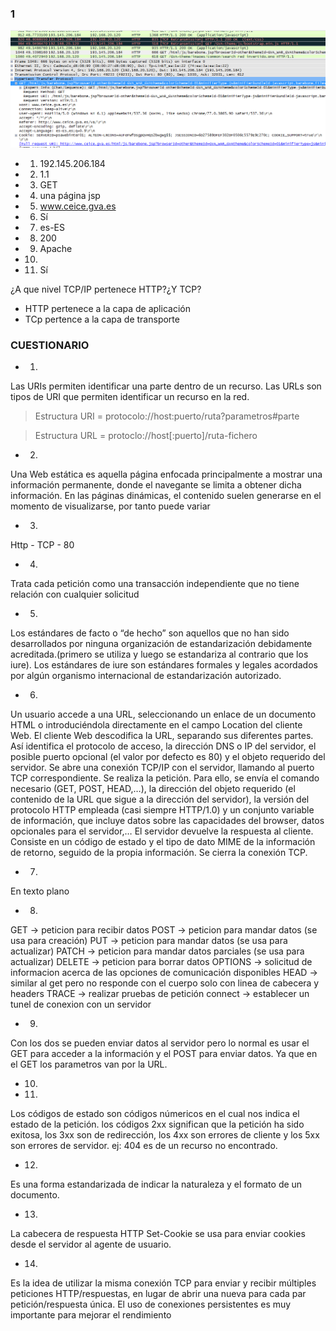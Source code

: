 ### 1
![imagen](./captura.png)
* 1) 192.145.206.184
* 2) 1.1
* 3) GET
* 4) una página jsp
* 5) www.ceice.gva.es
* 6) Sí
* 7) es-ES
* 8) 200
* 9) Apache
* 10)
* 11) Sí

¿A que nivel TCP/IP pertenece HTTP?¿Y TCP?
* HTTP pertenece a la capa de aplicación
* TCp pertence a la capa de transporte

### CUESTIONARIO

* 1)
Las URIs permiten identificar una parte dentro de un recurso.
Las URLs son tipos de URI que permiten identificar un recurso en la red.

> Estructura URI = protocolo://host:puerto/ruta?parametros#parte

> Estructura URL = protoclo://host[:puerto]/ruta-fichero

* 2)
Una Web estática es aquella página enfocada principalmente a mostrar una información permanente, donde el navegante se limita a obtener dicha información.
En las páginas dinámicas, el contenido suelen generarse en el momento de visualizarse, por tanto puede variar

* 3)
Http - TCP - 80

* 4)
Trata cada petición como una transacción independiente que no tiene relación con cualquier solicitud

* 5)
Los estándares de facto o “de hecho” son aquellos que no han sido desarrollados por ninguna organización de estandarización debidamente acreditada.(primero se utiliza y luego se estandariza al contrario que los iure).
Los estándares de iure son estándares formales y legales acordados por algún organismo internacional de estandarización autorizado.

* 6)
Un usuario accede a una URL, seleccionando un enlace de un documento HTML o introduciéndola directamente en el campo Location del cliente Web.
El cliente Web descodifica la URL, separando sus diferentes partes. Así identifica el protocolo de acceso, la dirección DNS o IP del servidor, el posible puerto opcional (el valor por defecto es 80) y el objeto requerido del servidor.
Se abre una conexión TCP/IP con el servidor, llamando al puerto TCP correspondiente.
Se realiza la petición. Para ello, se envía el comando necesario (GET, POST, HEAD,…), la dirección del objeto requerido (el contenido de la URL que sigue a la dirección del servidor), la versión del protocolo HTTP empleada (casi siempre HTTP/1.0) y un conjunto variable de información, que incluye datos sobre las capacidades del browser, datos opcionales para el servidor,…
El servidor devuelve la respuesta al cliente. Consiste en un código de estado y el tipo de dato MIME de la información de retorno, seguido de la propia información.
Se cierra la conexión TCP.

* 7)
En texto plano

* 8)
GET -> peticion para recibir datos
POST -> peticion para mandar datos (se usa para creación)
PUT -> peticion para mandar datos (se usa para actualizar)
PATCH -> peticion para mandar datos parciales (se usa para actualizar)
DELETE -> peticion para borrar datos
OPTIONS -> solicitud de informacion acerca de las opciones de comunicación disponibles
HEAD -> similar al get pero no responde con el cuerpo solo con linea de cabecera y headers
TRACE -> realizar pruebas de petición
connect -> establecer un tunel de conexion con un servidor

* 9)
Con los dos se pueden enviar datos al servidor pero lo normal es usar el GET para acceder a la información y el POST para enviar datos. Ya que en el GET los parametros van por la URL.

* 10)

* 11)
Los códigos de estado son códigos númericos en el cual nos indica el estado de la petición. los códigos 2xx significan que la petición ha sido exitosa, los 3xx son de redirección, los 4xx son errores de cliente y los 5xx son errores de servidor. ej: 404 es de un recurso no encontrado.

* 12)
Es una forma estandarizada de indicar la naturaleza y el formato de un documento.

* 13)
La cabecera de respuesta HTTP Set-Cookie se usa para enviar cookies desde el servidor al agente de usuario.

* 14)
Es la idea de utilizar la misma conexión TCP para enviar y recibir múltiples peticiones HTTP/respuestas, en lugar de abrir una nueva para cada par petición/respuesta única. El uso de conexiones persistentes es muy importante para mejorar el rendimiento 